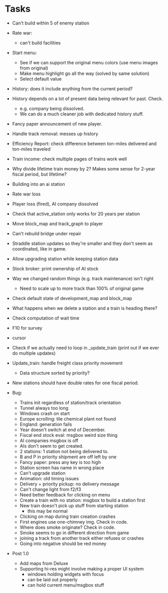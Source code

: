 # Tasks
- Can't build within 5 of enemy station
- Rate war:
  - can't build facilities
- Start menu:
  - See if we can support the original menu colors (use menu images from original)
  - Make menu highlight go all the way (solved by same solution)
  - Select default value
- History: does it include anything from the current period?
- History depends on a lot of present data being relevant for past. Check.
  - e.g. company being dissolved.
  - We can do a much cleaner job with dedicated history stuff.
- Fancy paper announcement of new player.
- Handle track removal: messes up history
- Efficiency Report: check difference between ton-miles delivered and ton-miles traveled
- Train income: check multiple pages of trains work well
- Why divide lifetime train money by 2? Makes some sense for 2-year fiscal period, but lifetime?
- Building into an ai station
- Rate war loss
- Player loss (fired), AI company dissolved
- Check that active_station only works for 20 years per station
- Move block_map and track_graph to player
- Can't rebuild bridge under repair
- Straddle station updates so they're smaller and they don't seem as coordinated, like in game.
- Allow upgrading station while keeping station data
- Stock broker: print ownership of AI stock
- Way we changed random things (e.g. track maintenance) isn't right
  - Need to scale up to more track than 100% of original game
- Check default state of development_map and block_map
- What happens when we delete a station and a train is heading there?
- Check computation of wait time
- F10 for survey
- cursor
- Check if we actually need to loop in _update_train (print out if we ever do multiple updates)
- Update_train: handle freight class priority movement
  - Data structure sorted by priority?
- New stations should have double rates for one fiscal period.
- Bug:
  - Trains init regardless of station/track orientation
  - Tunnel always too long
  - Windows crash on start
  - Europe scrolling: tile chemical plant not found
  - England: generation fails
  - Year doesn't switch at end of December.
  - Fiscal end stock eval: msgbox weird size thing
  - AI companies msgbox is off
  - AIs don't seem to get created.
  - 2 stations: 1 station not being delivered to.
  - B and P in priority shipment are off left by one
  - Fancy paper: press any key is too high
  - Station screen has name in wrong place
  - Can't upgrade station
  - Animation: old timing issues
  - Delivery + priority pickup: no delivery message
  - Can't change light from f2/f3
  - Need better feedback for clicking on menu
  - Create a train with no station: msgbox to build a station first
  - New train doesn't pick up stuff from starting station
    - this may be normal
  - Clicking on map during train creation crashes
  - First engines use one-chimney img. Check in code.
  - Where does smoke originate? Check in code.
  - Smoke seems to go in different direction from game
  - joining a track from another track either refuses or crashes
  - Going into negative should be red money
 
- Post 1.0
  - Add maps from Deluxe
  - Supporting hi-res might involve making a proper UI system
    - windows holding widgets with focus
    - can be laid out properly
    - can hold current menu/msgbox stuff

